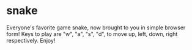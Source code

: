 snake
=====
Everyone's favorite game snake, now brought to you in simple browser form! Keys to play are 
"w", "a", "s", "d", to move up, left, down, right respectively. Enjoy!
